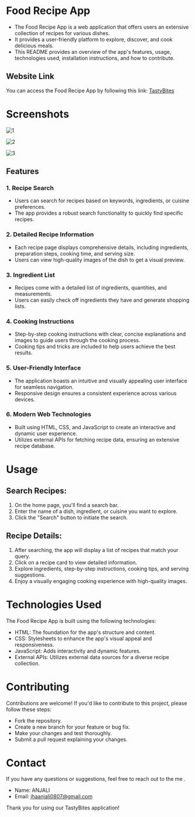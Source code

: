 # Food Recipe App

- The Food Recipe App is a web application that offers users an extensive collection of recipes for various dishes.
- It provides a user-friendly platform to explore, discover, and cook delicious meals.
- This README provides an overview of the app's features, usage, technologies used, installation instructions, and how to contribute.

## Website Link

You can access the Food Recipe App by following this link: [TastyBites](https://receipehelp.netlify.app/)

# Screenshots
![1](https://receipehelp.netlify.app/)

![2](https://github.com/anjalijha0807/Tasty-Bites/assets/116744896/0d6bba70-ac1d-4cbb-97a5-e61061cdf86e)

![3](https://github.com/AnkitJha13/Tasty-Bites/assets/116744896/1f81452c-90a1-47cf-b911-999bd3a71608)



## Features

### 1. Recipe Search
   - Users can search for recipes based on keywords, ingredients, or cuisine preferences.
   - The app provides a robust search functionality to quickly find specific recipes.

### 2. Detailed Recipe Information
   - Each recipe page displays comprehensive details, including ingredients, preparation steps, cooking time, and serving size.
   - Users can view high-quality images of the dish to get a visual preview.

### 3. Ingredient List
   - Recipes come with a detailed list of ingredients, quantities, and measurements.
   - Users can easily check off ingredients they have and generate shopping lists.

### 4. Cooking Instructions
   - Step-by-step cooking instructions with clear, concise explanations and images to guide users through the cooking process.
   - Cooking tips and tricks are included to help users achieve the best results.

### 5. User-Friendly Interface
   - The application boasts an intuitive and visually appealing user interface for seamless navigation.
   - Responsive design ensures a consistent experience across various devices.

### 6. Modern Web Technologies
   - Built using HTML, CSS, and JavaScript to create an interactive and dynamic user experience.
   - Utilizes external APIs for fetching recipe data, ensuring an extensive recipe database.

# Usage

## Search Recipes:
1. On the home page, you'll find a search bar.
2. Enter the name of a dish, ingredient, or cuisine you want to explore.
3. Click the "Search" button to initiate the search.

## Recipe Details:
1. After searching, the app will display a list of recipes that match your query.
2. Click on a recipe card to view detailed information.
3. Explore ingredients, step-by-step instructions, cooking tips, and serving suggestions.
4. Enjoy a visually engaging cooking experience with high-quality images.

# Technologies Used

The Food Recipe App is built using the following technologies:

- HTML: The foundation for the app's structure and content.
- CSS: Stylesheets to enhance the app's visual appeal and responsiveness.
- JavaScript: Adds interactivity and dynamic features.
- External APIs: Utilizes external data sources for a diverse recipe collection.

# Contributing
Contributions are welcome! If you'd like to contribute to this project, please follow these steps:

- Fork the repository.
- Create a new branch for your feature or bug fix.
- Make your changes and test thoroughly.
- Submit a pull request explaining your changes.
  
# Contact
If you have any questions or suggestions, feel free to reach out to the me .

- Name: ANJALI
- Email: jhaanjali0807@gmail.com
  
Thank you for using our TastyBites application!
